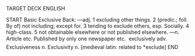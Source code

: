 TARGET DECK
ENGLISH

START
Basic
Exclusive
Back: —adj. 1 excluding other things. 2 (predic.; foll. By of) not including; except for. 3 tending to exclude others, esp. Socially. 4 high-class. 5 not obtainable elsewhere or not published elsewhere. —n. Article etc. Published by only one newspaper etc.  exclusively adv. Exclusiveness n. Exclusivity n. [medieval latin: related to *exclude]
END
